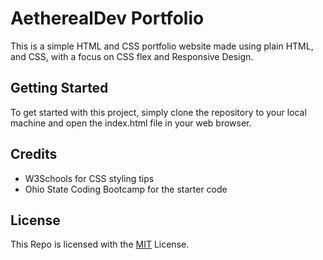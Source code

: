 # AetherealDev Portfolio

This is a simple HTML and CSS portfolio website made using plain HTML, and CSS, with a focus on CSS flex and Responsive Design.

## Getting Started

To get started with this project, simply clone the repository to your local machine and open the index.html file in your web browser.


## Credits
- W3Schools for CSS styling tips
- Ohio State Coding Bootcamp for the starter code

## License
This Repo is licensed with the [MIT](LICENSE) License.
